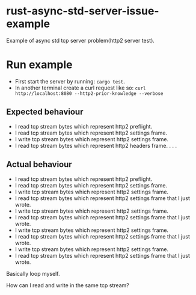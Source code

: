 # rust-async-std-server-issue-example

Example of async std tcp server problem(http2 server test).

# Run example 

- First start the server by running: `cargo test`.
- In another terminal create a curl request like so: `curl http://localhost:8080 --http2-prior-knowledge --verbose`

## Expected behaviour

- I read tcp stream bytes which represent http2 preflight.
- I read tcp stream bytes which represent http2 settings frame.
- I write tcp stream bytes which represent http2 settings frame.
- I read tcp stream bytes which represent http2 headers frame.
.
.
.

## Actual behaviour

- I read tcp stream bytes which represent http2 preflight.
- I read tcp stream bytes which represent http2 settings frame.
- I write tcp stream bytes which represent http2 settings frame.
- I read tcp stream bytes which represent http2 settings frame that I just wrote.
- I write tcp stream bytes which represent http2 settings frame.
- I read tcp stream bytes which represent http2 settings frame that I just wrote.
- I write tcp stream bytes which represent http2 settings frame.
- I read tcp stream bytes which represent http2 settings frame that I just wrote.
- I write tcp stream bytes which represent http2 settings frame.
- I read tcp stream bytes which represent http2 settings frame that I just wrote.

Basically loop myself.

How can I read and write in the same tcp stream?
